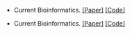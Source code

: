 - Current Bioinformatics</strong>. [[Paper]](https://www.ingentaconnect.com/content/ben/cbio/2024/00000019/00000007/art00007) [[Code]](https://github.com/qdu-bioinfo/WTHMDA)

- Current Bioinformatics</strong>. [[Paper]](https://www.ingentaconnect.com/content/ben/cbio/2024/00000019/00000007/art00007) [[Code]](https://github.com/qdu-bioinfo/WTHMDA)
